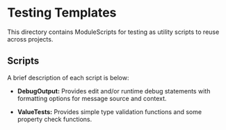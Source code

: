 # Testing Templates
This directory contains ModuleScripts for testing as utility scripts to reuse across projects.

## Scripts
A brief description of each script is below:

- **DebugOutput:** Provides edit and/or runtime debug statements with formatting options for message source and context. 

- **ValueTests:** Provides simple type validation functions and some property check functions.
